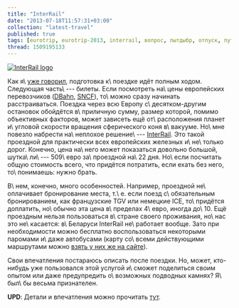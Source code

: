 ```yaml
---
title: "InterRail"
date: "2013-07-18T11:57:31+03:00"
collection: "latest-travel"
published: true
tags: [eurotrip, eurotrip-2013, interrail, вопрос, лытдыбр, отпуск, путешествие, транспорт]
thread: 1509195133
---
```


[![](/images/3rd-party/logo-interrail.png "InterRail logo")][InterRail]

Как я\ [уже говорил][lonely-planet], подготовка к\ поездке идёт полным ходом. Следующая часть\ --- билеты. Если
посмотреть на\ цены европейских перевозчиков ([DBahn], [SNCF]), то\ можно сразу начинать расстраиваться. Поездка через
всю Европу с\ десятком-другим остановок обойдётся в\ приличную сумму, размер которой, помимо объективных факторов,
может зависеть ещё от\ расположения планет и\ угловой скорости вращения сферического коня в\ вакууме. Но\ мне повезло
набрести на\ неплохое решение\ --- [InterRail]. Это такой проездной для практически всех европейских железных
и\ не\ только дорог. Конечно, цена на\ него может показаться довольно большой, шутка\ ли\ --- 509\ евро за\ проездной
на\ 22 дня. Но\ если посчитать общую стоимость всего, что придётся потратить, если ехать без него, то\ понимаешь: нужно
брать.

В\ нем, конечно, много особенностей. Например, проездной не\ оплачивает бронирование места, т.\ е. если поезд
с\ обязательным бронированием, как французские TGV или немецкие ICE, то\ придётся доплатить, но\ обычно эта цена
в\ пределах 4\ евро, иногда до\ 10. Ещё проездным нельзя пользоваться в\ стране своего проживания, но\ нас это
не\ касается: в\ Беларуси InterRail не\ работает вообще. Зато при необходимости можно бесплатно воспользоваться
некоторыми паромами и\ даже автобусами (карту со\ всеми действующими маршрутами можно
[взять у них же на сайте][railway-map]).

Свои впечатления постараюсь описать после поездки. Но, может, кто-нибудь уже пользовался этой услугой и\ сможет
поделиться своим опытом или даже предупредить о\ возможных подводных камнях? Я\ был\ бы весьма признателен.

**UPD**: Детали и впечатления можно прочитать [тут][results].

[DBahn]: http://www.bahn.com/i/view/index.shtml
[lonely-planet]: /post/lonely-planet/
[SNCF]: http://www.sncf.com/en/passengers
[InterRail]: http://www.interrail.eu/
[railway-map]: http://www.interrail.eu/planning/railway-map
[results]: /post/eurotrip-results/

